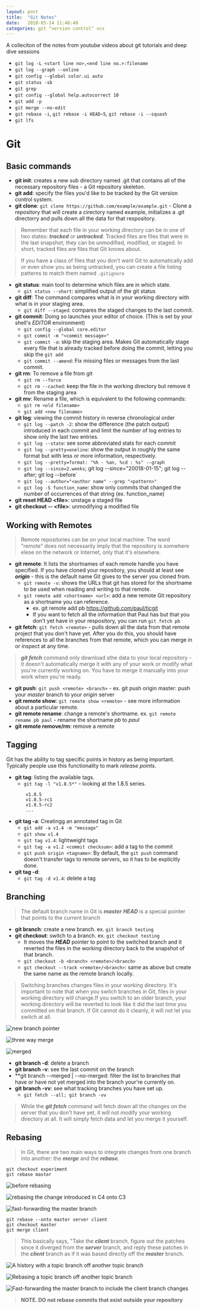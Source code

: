 ```yaml
---
layout: post
title:  "Git Notes"
date:   2018-05-14 11:46:40
categories: git "version control" vcs
---
```

A colleciton of the notes from youtube videos about git tutorials and deep dive sessions

* `git log -L <start line no>,<end line no.>:filename`
* `git log --graph --online`
* `git config --global color.ui auto`
* `git status -sb`
* `git grep`
* `git config --global help.autocorrect 10`
* `git add -p`
* `git merge --no-edit`
* `git rebase -i`, `git rebase -i HEAD~5`, `git rebase -i --squash`
* `git lfs`

# Git

## Basic commands
* **git init**: creates a new sub directory named .git that contains all of the necessary repository files - a Git repository skeleton.
* **git add**: specify the files you'd like to be tracked by the Git version control system.
* **git clone**: `git clone https://github.com/example/example.git` - Clone a repository that will create a cirectory named example, initializes a .git directorry and pulls down all the data for that respository.

> Remember that each file in your working directory can be in one of two states: ***tracked*** or ***untracked***. Tracked files are files that were in the last snapshot; they can be unmodified, modified, or staged. In short, tracked files are files that Git knows about.

> If you have a class of files that you don't want Git to automatically add or even show you as being untracked, you can create a file listing patterns to match them named `.gitignore` 

* **git status**: main tool to determine which files are in which state.
	* `git status --short`: simplified output of the git status 
* **git diff**: The command compares what is in your working directory with what is in your staging area.
	* `git diff --staged`: compares the staged changes to the last commit.
* **git commit**: Doing so launches your editor of choice. (This is set by your shell's *EDITOR* environment)
	* `git config --global core.editor`
	* `git commit -m "<commit message>"`
	* `git commit -a`: skip the staging area. Makes Git automatically stage every file that is already tracked before doing the commit, letting you skip the `git add`
	* `git commit --amend`: Fix missing files or messages from the last commit.
* **git rm**: To remove a file from git
	* `git rm --force`
	* `git rm --cached`: keep the file in the working directory but remove it from the staging area
* **git mv**: Rename a file, which is equivalent to the following commands:
	* `git rm <old filename>`
	* `git add <new filename>`
* **git log**: viewing the commit history in reverse chronological order
	* `git log --patch -2`:  show the difference (the patch output) introduced in each commit and limit the number of log entries to show only the last two entries.
	* `git log --state`: see some abbreviated stats for each commit
	* `git log --pretty=oneline`: show the output in roughly the same format but with less or more information, respectively.
	* `git log --pretty=format: "%h - %an, %cd : %s" --graph`
	* `git log --since=2.weeks`; git log --since="20018-01-15"; git log --after; git log --before`
	* `git log --author="<author name" --grep "<pattern>"`
	* `git log -S function_name`: show only commits that changed the number of occurrences of that string (ex. function_name)
* **git reset HEAD &lt;file&gt;**: unstage a staged file
* **git checkout -- &lt;file&gt;**: unmodifying a modified file

## Working with Remotes
> Remote repositories can be on your local machine. The word "remote" does not necessarily imply that the repository is somwhere elese on the network or Internet, only that it's elsewhere.

* **git remote**: It lists the shortnames of each remote handle you have specified. If you have cloned your repository, you should at least see ***origin*** - this is the default name Git gives to the server you cloned from.
	* `git remote -v`: shows the URLs that git has stored for the shortname to be used when reading and writing to that remote.
	* `git remote add <shortname> <url>`: add a new remote Git repository as a shortname you can reference.
		* ex. git remote add pb https://github.com/paul/ticgit
		* If you want to fetch all the information that Paul has but that you don't yet have in your respository, you can run `git fetch pb`
* **git fetch**: `git fetch <remote>` - pulls down all the data from that remote project that you don't have yet. After you do this, you should have references to all the branches from that remote, which you can merge in or inspect at any time.

> ***git fetch*** command only download sthe data to your local repository - it doesn't automatically merge it with any of your work or modify what you're currently working on. You have to merge it manually into your work when you're ready.

* **git push**: `git push <remote> <branch>` - ex. git push origin master: push your *master* branch to your *origin* server
* **git remote show**: `git remote show <remote>` - see more information about a particular remote.
* **git remote rename**: change a remote's shortname. ex. `git remote rename pb paul` - rename the shortname *pb* to *paul*
* **git remote remove/rm**: remove a remote

## Tagging
Git has the ability to tag specific points in history as being important. Typically people use this functionality to mark *release points*.

* **git tag**: listing the available tags.
	* `git tag -l "v1.8.5*"` - looking at the 1.8.5 series.
	```
		v1.8.5
		v1.8.5-rc1
		v1.8.5-rc2
		...
	```
* **git tag -a**: Creatingg an annotated tag in Git
	* `git add -a v1.4 -m "message"`
	* `git show v1.4`
	* `git tag v1.4`: lightweight tags
	* `git tag -a v1.2 <commit checksum>`: add a tag to the commit
	* `git push origin <tagname>`: By default, the `git push` command doesn't transfer tags to remote servers, so it has to be explicitly done.
* **git tag -d**: 
	* `git tag -d v1.4`:  delete a tag

## Branching
> The default branch name in Git is <b><i>master</i></b>
> <b><i>HEAD</i></b> is a special pointer that points to the current branch

* **git branch**: create a new branch. ex. `git branch testing`
* **git checkout**: switch to a branch. ex. `git checkout testing`
	* It moves the ***HEAD*** pointer to point to the switched branch 
and it reverted the files in the working directory back to the snapshot of that branch.
	* `git checkout -b <branch> <remote>/<branch>`
	* `git checkout --track <remote>/<branch>`: same as above but create the same name as the remote branch locally.
> Switching branches changes files in your working directory. It's important to note that when you switch branches in Git, files in your working directory will change.If you switch to an older branch, your working directory will be reverted to look like it did the last time you committed on that branch. If Git cannot do it cleanly, it will not let you switch at all.

![new branch pointer](http://drive.google.com/uc?export=view&id=1FfWNj2HMh9nk5gIifIul_N20j9PDqTCA "new branch pointer")

![three way merge](https://drive.google.com/uc?export=view&id=1bit1O61wAil8KMDiLTznDRzxd9zVUDg6 "three way merge")

![merged](https://drive.google.com/uc?export=view&id=1tE4LhZeoKk3r1zMU4wNTO2wFqbHqa59B "Merged")

* **git branch -d**: delete a branch
* **git branch -v**: see the last commit on the branch
* **git branch --merged | --no-merged: filter the list to branches that have or have not yet merged into the branch your're currently on.
* **git branch -vv**: see what tracking branches you have set up. 
	* `git fetch --all; git branch -vv`

> While the <b><i>git fetch</i></b> command will fetch down all the changes on the server that you don't have  yet, it will not modify your working directory at all. It will simply fetch data and let you merge it yourself.

## Rebasing
> In Git, there are two main ways to integrate changes from one branch into another: the <b><i>merge</i></b> and the <b><i>rebase</i></b>. 

	git checkout experiment
	git rebase master

![before rebasing](https://drive.google.com/uc?export=view&id=1_a5pC6ODNW564M_MYaUj3pP9yr9WZnTF "Simple divergent history")

![rebasing the change introduced in C4 onto C3](https://drive.google.com/uc?export=view&id=1OiPErLZ7Ju_AOZTnwKSMgjIY5fn6d01C "Rebasing the change introduced in C4 onto C3")

![fast-forwarding the master branch](https://drive.google.com/uc?export=view&id=1I4O9dEicXw3-9VDRFYfM8hTyCpthsg53 "Fast-forwarding the master branch")

	git rebase --onto master server client
	git checkout master
	git merge client

> This basically says, "Take the <b><i>client</i></b> branch, figure out the patches since it diverged from the <b><i>server</i></b> branch, and reply these patches in the <b><i>client</i></b> branch as if it was based directly off the <b><i>master</i></b> branch.

![A history with a topic branch off another topic branch](https://drive.google.com/uc?export=view&id=131Cf393RE5sW5fG4QKoSv9DXbzdIEGfH "A history with a topic branch off another topic branch")

![Rebasing a topic branch off another topic branch](https://drive.google.com/uc?export=view&id=19p7t0gGuhZt8HD0jOLVy_pRjIgDXfca4 "Rebasing a topic branch off another topic branch")

![Fast-forwarding the master branch to include the client branch changes](https://drive.google.com/uc?export=view&id=1mWwDhbQMW283imbMjs_sfii2wiRmsfiQ "Fast-forwarding the master branch to include the client branch changes")

> <b>NOTE.  DO not rebase commits that exist outside your repository</b>


